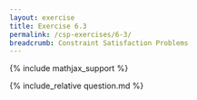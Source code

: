 ```yaml
---
layout: exercise
title: Exercise 6.3
permalink: /csp-exercises/6-3/
breadcrumb: Constraint Satisfaction Problems
---
```


{% include mathjax_support %}

<div><i class="arrow-up loader" data-chapter="csp-exercises" data-exercise="ex_3" data-rating="0"></i></div>
{% include_relative question.md %}
